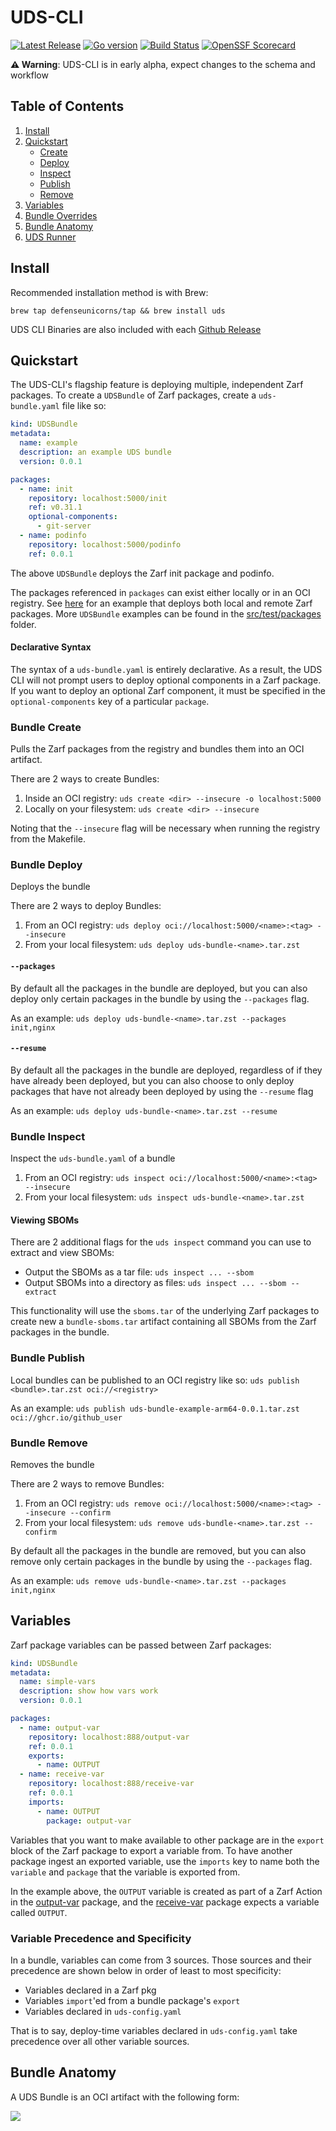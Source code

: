 # UDS-CLI

[![Latest Release](https://img.shields.io/github/v/release/defenseunicorns/uds-cli)](https://github.com/defenseunicorns/uds-cli/releases)
[![Go version](https://img.shields.io/github/go-mod/go-version/defenseunicorns/uds-cli?filename=go.mod)](https://go.dev/)
[![Build Status](https://img.shields.io/github/actions/workflow/status/defenseunicorns/uds-cli/release.yaml)](https://github.com/defenseunicorns/uds-cli/actions/workflows/release.yaml)
[![OpenSSF Scorecard](https://api.securityscorecards.dev/projects/github.com/defenseunicorns/uds-cli/badge)](https://api.securityscorecards.dev/projects/github.com/defenseunicorns/uds-cli)

**:warning: Warning**:  UDS-CLI is in early alpha, expect changes to the schema and workflow

## Table of Contents

1. [Install](#install)
1. [Quickstart](#quickstart)
    - [Create](#bundle-create)
    - [Deploy](#bundle-deploy)
    - [Inspect](#bundle-inspect)
    - [Publish](#bundle-publish)
    - [Remove](#bundle-remove)
1. [Variables](#variables)
1. [Bundle Overrides](docs/overrides.md)
1. [Bundle Anatomy](#bundle-anatomy)
1. [UDS Runner](docs/runner.md)

## Install
Recommended installation method is with Brew:
```
brew tap defenseunicorns/tap && brew install uds
```
UDS CLI Binaries are also included with each [Github Release](https://github.com/defenseunicorns/uds-cli/releases)


## Quickstart
The UDS-CLI's flagship feature is deploying multiple, independent Zarf packages. To create a `UDSBundle` of Zarf packages, create a `uds-bundle.yaml` file like so:

```yaml
kind: UDSBundle
metadata:
  name: example
  description: an example UDS bundle
  version: 0.0.1

packages:
  - name: init
    repository: localhost:5000/init
    ref: v0.31.1
    optional-components:
      - git-server
  - name: podinfo
    repository: localhost:5000/podinfo
    ref: 0.0.1
```
The above `UDSBundle` deploys the Zarf init package and podinfo.

The packages referenced in `packages` can exist either locally or in an OCI registry. See [here](src/test/packages/03-local-and-remote) for an example that deploys both local and remote Zarf packages. More `UDSBundle` examples can be found in the [src/test/packages](src/test/packages) folder.

#### Declarative Syntax
The syntax of a `uds-bundle.yaml` is entirely declarative. As a result, the UDS CLI will not prompt users to deploy optional components in a Zarf package. If you want to deploy an optional Zarf component, it must be specified in the `optional-components` key of a particular `package`.

### Bundle Create
Pulls the Zarf packages from the registry and bundles them into an OCI artifact.

There are 2 ways to create Bundles:
1. Inside an OCI registry: `uds create <dir> --insecure -o localhost:5000`
1. Locally on your filesystem: `uds create <dir> --insecure`

Noting that the `--insecure` flag will be necessary when running the registry from the Makefile.

### Bundle Deploy
Deploys the bundle

There are 2 ways to deploy Bundles:
1. From an OCI registry: `uds deploy oci://localhost:5000/<name>:<tag> --insecure`
1. From your local filesystem: `uds deploy uds-bundle-<name>.tar.zst`

#### `--packages`
By default all the packages in the bundle are deployed, but you can also deploy only certain packages in the bundle by using the `--packages` flag.

As an example: `uds deploy uds-bundle-<name>.tar.zst --packages init,nginx`

#### `--resume`
By default all the packages in the bundle are deployed, regardless of if they have already been deployed, but you can also choose to only deploy packages that have not already been deployed by using the `--resume` flag

As an example: `uds deploy uds-bundle-<name>.tar.zst --resume`

### Bundle Inspect
Inspect the `uds-bundle.yaml` of a bundle
1. From an OCI registry: `uds inspect oci://localhost:5000/<name>:<tag> --insecure`
1. From your local filesystem: `uds inspect uds-bundle-<name>.tar.zst`

#### Viewing SBOMs
There are 2 additional flags for the `uds inspect` command you can use to extract and view SBOMs:
- Output the SBOMs as a tar file: `uds inspect ... --sbom`
- Output SBOMs into a directory as files: `uds inspect ... --sbom --extract`

This functionality will use the `sboms.tar` of the  underlying Zarf packages to create new a `bundle-sboms.tar` artifact containing all SBOMs from the Zarf packages in the bundle.

### Bundle Publish
Local bundles can be published to an OCI registry like so:
`uds publish <bundle>.tar.zst oci://<registry> `

As an example: `uds publish uds-bundle-example-arm64-0.0.1.tar.zst oci://ghcr.io/github_user`

### Bundle Remove
Removes the bundle

There are 2 ways to remove Bundles:
1. From an OCI registry: `uds remove oci://localhost:5000/<name>:<tag> --insecure --confirm`
1. From your local filesystem: `uds remove uds-bundle-<name>.tar.zst --confirm`

By default all the packages in the bundle are removed, but you can also remove only certain packages in the bundle by using the `--packages` flag.

As an example: `uds remove uds-bundle-<name>.tar.zst --packages init,nginx`

## Variables
Zarf package variables can be passed between Zarf packages:
```yaml
kind: UDSBundle
metadata:
  name: simple-vars
  description: show how vars work
  version: 0.0.1

packages:
  - name: output-var
    repository: localhost:888/output-var
    ref: 0.0.1
    exports:
      - name: OUTPUT
  - name: receive-var
    repository: localhost:888/receive-var
    ref: 0.0.1
    imports:
      - name: OUTPUT
        package: output-var
```

Variables that you want to make available to other package are in the `export` block of the Zarf package to export a variable from. To have another package ingest an exported variable, use the `imports` key to name both the `variable` and `package` that the variable is exported from.

In the example above, the `OUTPUT` variable is created as part of a Zarf Action in the [output-var](src/test/packages/zarf/no-cluster/output-var) package, and the [receive-var](src/test/packages/zarf/no-cluster/receive-var) package expects a variable called `OUTPUT`.

### Variable Precedence and Specificity
In a bundle, variables can come from 3 sources. Those sources and their precedence are shown below in order of least to most specificity:
- Variables declared in a Zarf pkg
- Variables `import`'ed from a bundle package's `export`
- Variables declared in `uds-config.yaml`

That is to say, deploy-time variables declared in `uds-config.yaml` take precedence over all other variable sources.

## Bundle Anatomy
A UDS Bundle is an OCI artifact with the following form:

![](docs/.images/uds-bundle.png)
